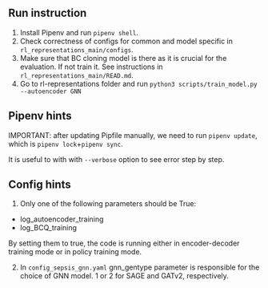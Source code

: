 ## Run instruction

1. Install Pipenv and run `pipenv shell`.
2. Check correctness of configs for common and model specific in `rl_representations_main/configs`.
3. Make sure that BC cloning model is there as it is crucial for the evaluation. If not train it. See instructions in `rl_representations_main/READ.md`.
4. Go to rl-representations folder and run `python3 scripts/train_model.py --autoencoder GNN`

## Pipenv hints

IMPORTANT: after updating Pipfile manually, we need to run 
`pipenv update`, which is `pipenv lock`+`pipenv sync`.

It is useful to with with `--verbose` option to see error step by step.


## Config hints

1. Only one of the following parameters should be True: 
- log_autoencoder_training
- log_BCQ_training

By setting them to true, the code is running either in encoder-decoder training mode or in policy training mode.

2. In `config_sepsis_gnn.yaml` gnn_gentype parameter is responsible for the choice of GNN model. 1 or 2 for SAGE and GATv2, respectively.

